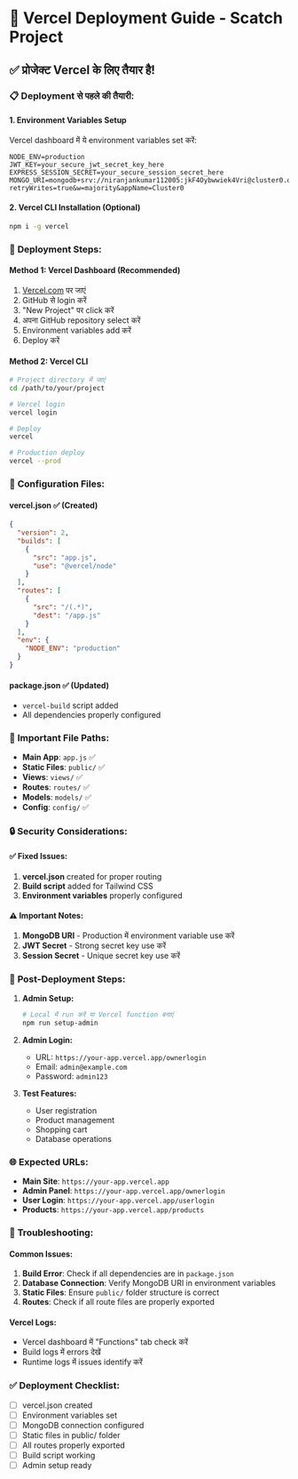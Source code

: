 # 🚀 Vercel Deployment Guide - Scatch Project

## ✅ प्रोजेक्ट Vercel के लिए तैयार है!

### 📋 **Deployment से पहले की तैयारी:**

#### 1. **Environment Variables Setup**
Vercel dashboard में ये environment variables set करें:

```
NODE_ENV=production
JWT_KEY=your_secure_jwt_secret_key_here
EXPRESS_SESSION_SECRET=your_secure_session_secret_here
MONGO_URI=mongodb+srv://niranjankumar112005:jkF4Oybwwiek4Vri@cluster0.ozyowe6.mongodb.net/scatch?retryWrites=true&w=majority&appName=Cluster0
```

#### 2. **Vercel CLI Installation (Optional)**
```bash
npm i -g vercel
```

### 🚀 **Deployment Steps:**

#### **Method 1: Vercel Dashboard (Recommended)**
1. [Vercel.com](https://vercel.com) पर जाएं
2. GitHub से login करें
3. "New Project" पर click करें
4. अपना GitHub repository select करें
5. Environment variables add करें
6. Deploy करें

#### **Method 2: Vercel CLI**
```bash
# Project directory में जाएं
cd /path/to/your/project

# Vercel login
vercel login

# Deploy
vercel

# Production deploy
vercel --prod
```

### 🔧 **Configuration Files:**

#### **vercel.json** ✅ (Created)
```json
{
  "version": 2,
  "builds": [
    {
      "src": "app.js",
      "use": "@vercel/node"
    }
  ],
  "routes": [
    {
      "src": "/(.*)",
      "dest": "/app.js"
    }
  ],
  "env": {
    "NODE_ENV": "production"
  }
}
```

#### **package.json** ✅ (Updated)
- `vercel-build` script added
- All dependencies properly configured

### 📁 **Important File Paths:**
- **Main App**: `app.js` ✅
- **Static Files**: `public/` ✅
- **Views**: `views/` ✅
- **Routes**: `routes/` ✅
- **Models**: `models/` ✅
- **Config**: `config/` ✅

### 🔒 **Security Considerations:**

#### ✅ **Fixed Issues:**
1. **vercel.json** created for proper routing
2. **Build script** added for Tailwind CSS
3. **Environment variables** properly configured

#### ⚠️ **Important Notes:**
1. **MongoDB URI** - Production में environment variable use करें
2. **JWT Secret** - Strong secret key use करें
3. **Session Secret** - Unique secret key use करें

### 🎯 **Post-Deployment Steps:**

1. **Admin Setup:**
   ```bash
   # Local में run करें या Vercel function बनाएं
   npm run setup-admin
   ```

2. **Admin Login:**
   - URL: `https://your-app.vercel.app/ownerlogin`
   - Email: `admin@example.com`
   - Password: `admin123`

3. **Test Features:**
   - User registration
   - Product management
   - Shopping cart
   - Database operations

### 🌐 **Expected URLs:**
- **Main Site**: `https://your-app.vercel.app`
- **Admin Panel**: `https://your-app.vercel.app/ownerlogin`
- **User Login**: `https://your-app.vercel.app/userlogin`
- **Products**: `https://your-app.vercel.app/products`

### 🚨 **Troubleshooting:**

#### **Common Issues:**
1. **Build Error**: Check if all dependencies are in `package.json`
2. **Database Connection**: Verify MongoDB URI in environment variables
3. **Static Files**: Ensure `public/` folder structure is correct
4. **Routes**: Check if all route files are properly exported

#### **Vercel Logs:**
- Vercel dashboard में "Functions" tab check करें
- Build logs में errors देखें
- Runtime logs में issues identify करें

### ✅ **Deployment Checklist:**
- [ ] vercel.json created
- [ ] Environment variables set
- [ ] MongoDB connection configured
- [ ] Static files in public/ folder
- [ ] All routes properly exported
- [ ] Build script working
- [ ] Admin setup ready